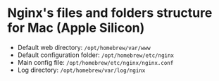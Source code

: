 # Nginx's files and folders structure for Mac (Apple Silicon)

- Default web directory: `/opt/homebrew/var/www` 
- Default configuration folder: `/opt/homebrew/etc/nginx`
- Main config file: `/opt/homebrew/etc/nginx/nginx.conf`
- Log directory: `/opt/homebrew/var/log/nginx`